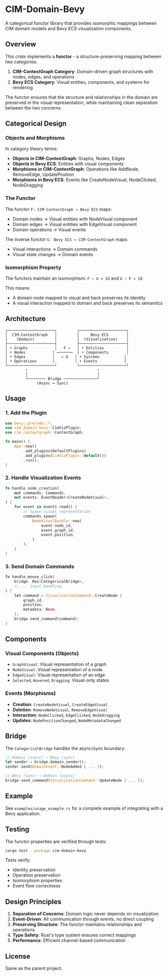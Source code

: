 # CIM-Domain-Bevy

A categorical functor library that provides isomorphic mappings between CIM domain models and Bevy ECS visualization components.

## Overview

This crate implements a **functor** - a structure-preserving mapping between two categories:

1. **CIM-ContextGraph Category**: Domain-driven graph structures with nodes, edges, and operations
2. **Bevy ECS Category**: Visual entities, components, and systems for rendering

The functor ensures that the structure and relationships in the domain are preserved in the visual representation, while maintaining clean separation between the two concerns.

## Categorical Design

### Objects and Morphisms

In category theory terms:

- **Objects in CIM-ContextGraph**: Graphs, Nodes, Edges
- **Objects in Bevy ECS**: Entities with visual components
- **Morphisms in CIM-ContextGraph**: Operations like AddNode, RemoveEdge, UpdatePosition
- **Morphisms in Bevy ECS**: Events like CreateNodeVisual, NodeClicked, NodeDragging

### The Functor

The functor `F: CIM-ContextGraph → Bevy ECS` maps:
- Domain nodes → Visual entities with NodeVisual component
- Domain edges → Visual entities with EdgeVisual component
- Domain operations → Visual events

The inverse functor `G: Bevy ECS → CIM-ContextGraph` maps:
- Visual interactions → Domain commands
- Visual state changes → Domain events

### Isomorphism Property

The functors maintain an isomorphism: `F ∘ G ≈ Id` and `G ∘ F ≈ Id`

This means:
- A domain node mapped to visual and back preserves its identity
- A visual interaction mapped to domain and back preserves its semantics

## Architecture

```
┌─────────────────────┐         ┌─────────────────────┐
│  CIM-ContextGraph   │         │     Bevy ECS        │
│    (Domain)         │         │  (Visualization)    │
├─────────────────────┤         ├─────────────────────┤
│ • Graphs            │   F →   │ • Entities          │
│ • Nodes            │ ←─────→  │ • Components        │
│ • Edges            │   ← G   │ • Systems           │
│ • Operations       │         │ • Events            │
└─────────────────────┘         └─────────────────────┘
         ↑                               ↑
         │                               │
         └──────── Bridge ───────────────┘
              (Async ↔ Sync)
```

## Usage

### 1. Add the Plugin

```rust
use bevy::prelude::*;
use cim_domain_bevy::CimVizPlugin;
use cim_contextgraph::ContextGraph;

fn main() {
    App::new()
        .add_plugins(DefaultPlugins)
        .add_plugins(CimVizPlugin::default())
        .run();
}
```

### 2. Handle Visualization Events

```rust
fn handle_node_creation(
    mut commands: Commands,
    mut events: EventReader<CreateNodeVisual>,
) {
    for event in events.read() {
        // Spawn visual representation
        commands.spawn(
            NodeVisualBundle::new(
                event.node_id,
                event.graph_id,
                event.position,
            )
        );
    }
}
```

### 3. Send Domain Commands

```rust
fn handle_mouse_click(
    bridge: Res<CategoricalBridge>,
    // ... input handling
) {
    let command = VisualizationCommand::CreateNode {
        graph_id,
        position,
        metadata: None,
    };
    bridge.send_command(command);
}
```

## Components

### Visual Components (Objects)

- `GraphVisual`: Visual representation of a graph
- `NodeVisual`: Visual representation of a node
- `EdgeVisual`: Visual representation of an edge
- `Selected`, `Hovered`, `Dragging`: Visual-only states

### Events (Morphisms)

- **Creation**: `CreateNodeVisual`, `CreateEdgeVisual`
- **Deletion**: `RemoveNodeVisual`, `RemoveEdgeVisual`
- **Interaction**: `NodeClicked`, `EdgeClicked`, `NodeDragging`
- **Updates**: `NodePositionChanged`, `NodeMetadataChanged`

## Bridge

The `CategoricalBridge` handles the async/sync boundary:

```rust
// Domain (async) → Bevy (sync)
let sender = bridge.domain_sender();
sender.send(DomainEvent::NodeAdded { ... });

// Bevy (sync) → Domain (async)
bridge.send_command(VisualizationCommand::UpdateNode { ... });
```

## Example

See `examples/usage_example.rs` for a complete example of integrating with a Bevy application.

## Testing

The functor properties are verified through tests:

```bash
cargo test --package cim-domain-bevy
```

Tests verify:
- Identity preservation
- Operation preservation
- Isomorphism properties
- Event flow correctness

## Design Principles

1. **Separation of Concerns**: Domain logic never depends on visualization
2. **Event-Driven**: All communication through events, no direct coupling
3. **Preserving Structure**: The functor maintains relationships and operations
4. **Type Safety**: Rust's type system ensures correct mappings
5. **Performance**: Efficient channel-based communication

## License

Same as the parent project.
